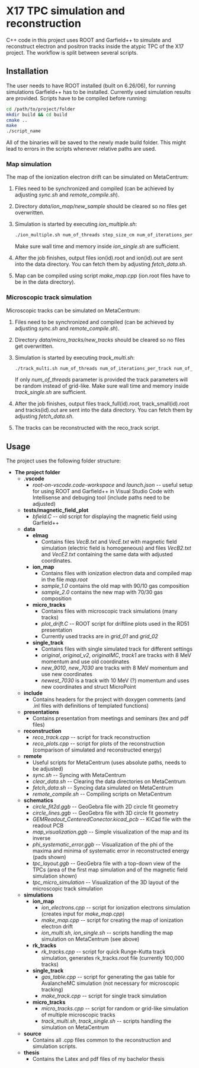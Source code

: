 # X17 TPC simulation and reconstruction
C++ code in this project uses ROOT and Garfield++ to simulate and reconstruct electron and positron tracks inside the atypic TPC of the X17 project. The workflow is split between several scripts.

## Installation
The user needs to have ROOT installed (built on 6.26/06), for running simulations Garfield++ has to be installed. Currently used simulation results are provided.
Scripts have to be compiled before running:

```bash
cd /path/to/project/folder
mkdir build && cd build
cmake ..
make
./script_name
```

All of the binaries will be saved to the newly made build folder. This might lead to errors in the scripts whenever relative paths are used.

### Map simulation
The map of the ionization electron drift can be simulated on MetaCentrum:
1. Files need to be synchronized and compiled (can be achieved by adjusting *sync.sh* and *remote_compile.sh*).
2. Directory *data/ion_map/new_sample* should be cleared so no files get overwritten.
3. Simulation is started by executing *ion_multiple.sh*:

    ```bash
    ./ion_multiple.sh num_of_threads step_size_cm num_of_iterations_per_electron
    ```
    Make sure wall time and memory inside *ion_single.sh* are sufficient.
4. After the job finishes, output files ion(id).root and ion(id).out are sent into the data directory. You can fetch them by adjusting *fetch_data.sh*.
5. Map can be compiled using script *make_map.cpp* (ion.root files have to be in the data directory).

### Microscopic track simulation
Microscopic tracks can be simulated on MetaCentrum:
1. Files need to be synchronized and compiled (can be achieved by adjusting *sync.sh* and *remote_compile.sh*).
2. Directory *data/micro_tracks/new_tracks* should be cleared so no files get overwritten.
3. Simulation is started by executing *track_multi.sh*:

    ```bash
    ./track_multi.sh num_of_threads num_of_iterations_per_track num_of_angle_bins num_of_energy_bins
    ```
    If only *num_of_threads* parameter is provided the track parameters will be random instead of grid-like. Make sure wall time and memory inside *track_single.sh* are sufficient.
4. After the job finishes, output files track_full(id).root, track_small(id).root and tracks(id).out are sent into the data directory. You can fetch them by adjusting *fetch_data.sh*.
5. The tracks can be reconstructed with the reco_track script.

## Usage
The project uses the following folder structure:
- **The project folder**
    - **.vscode**
        - *root-on-vscode.code-workspace* and *launch.json* -- useful setup for using ROOT and Garfield++ in Visual Studio Code with Intellisense and debuging tool (include paths need to be adjusted)
    - **tests/magnetic_field_plot**
        - *bfield.C* -- old script for displaying the magnetic field using Garfield++
    - **data**
        - **elmag**
            - Contains files *VecB.txt* and *VecE.txt* with magnetic field simulation (electric field is homogeneous) and files *VecB2.txt* and *VecE2.txt* containing the same data with adjusted coordinates.
        - **ion_map**
            - Contains files with ionization electron data and compiled map in the file *map.root*
            - *sample_1.0* contains the old map with 90/10 gas composition
            - *sample_2.0* contains the new map with 70/30 gas composition
        - **micro_tracks**
            - Contains files with microscopic track simulations (many tracks)
            - *plot_drift.C* -- ROOT script for driftline plots used in the RD51 presentation
            - Currently used tracks are in *grid_01* and *grid_02*
        - **single_track**
            - Contains files with single simulated track for different settings
            - *original*, *original_v2*, *originalMC*, *track1* are tracks with 8 MeV momentum and use old coordinates
            - *new_9010*, *new_7030* are tracks with 8 MeV momentum and use new coordinates
            - *newest_7030* is a track with 10 MeV (?) momentum and uses new coordinates and struct MicroPoint
    - **include**
        - Contains headers for the project with doxygen comments (and .inl files with definitions of templated functions)
    - **presentations**
        - Contains presentation from meetings and seminars (tex and pdf files)
    - **reconstruction**
        - *reco_track.cpp* -- script for track reconstruction
        - *reco_plots.cpp* -- script for plots of the reconstruction (comparison of simulated and reconstructed energy)
    - **remote**
        - Useful scripts for MetaCentrum (uses absolute paths, needs to be adjusted)
        - *sync.sh* -- Syncing with MetaCentrum
        - *clear_data.sh* -- Clearing the data directories on MetaCentrum
        - *fetch_data.sh* -- Syncing data simulated on MetaCentrum
        - *remote_compile.sh* -- Compiling scripts on MetaCentrum
    - **schematics**
        - *circle_fit2d.ggb* -- GeoGebra file with 2D circle fit geometry
        - *circle_lines.ggb* -- GeoGebra file with 3D circle fit geometry
        - *GEMReadout_CenteredConector.kicad_pcb* -- KiCad file with the readout PCB
        - *map_visualization.ggb* -- Simple visualization of the map and its inverse
        - *phi_systematic_error.ggb* -- Visualization of the phi of the maxima and minima of systematic error in reconstructed energy (pads shown)
        - *tpc_layout.ggb* -- GeoGebra file with a top-down view of the TPCs (area of the first map simulation and of the magnetic field simulation shown)
        - *tpc_micro_simulation* -- Visualization of the 3D layout of the microscopic track simulation
    - **simulations**
        - **ion_map**
            - *ion_electrons.cpp* -- script for ionization electrons simulation (creates input for *make_map.cpp*)
            - *make_map.cpp* -- script for creating the map of ionization electron drift
            - *ion_multi.sh*, *ion_single.sh* -- scripts handling the map simulation on MetaCentrum (see above)
        - **rk_tracks**
            - *rk_tracks.cpp* -- script for quick Runge-Kutta track simulation, generates rk_tracks.root file (currently 100,000 tracks)
        - **single_track**
            - *gas_table.cpp* -- script for generating the gas table for AvalancheMC simulation (not necessary for microscopic tracking)
            - *make_track.cpp* -- script for single track simulation
        - **micro_tracks**
            - *micro_tracks.cpp* -- script for random or grid-like simulation of multiple microscopic tracks
            - *track_multi.sh*, *track_single.sh* -- scripts handling the simulation on MetaCentrum
    - **source**
        - Contains all .cpp files common to the reconstruction and simulation scripts.
    - **thesis**
        - Contains the Latex and pdf files of my bachelor thesis
